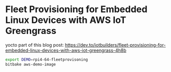# Fleet Provisioning for Embedded Linux Devices with AWS IoT Greengrass

yocto part of this blog post:
https://dev.to/iotbuilders/fleet-provisioning-for-embedded-linux-devices-with-aws-iot-greengrass-4h8b

```bash
export DEMO=rpi4-64-fleetprovisoning
bitbake aws-demo-image
```